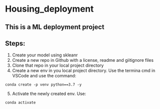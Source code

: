 # Housing_deployment

## This is a ML deployment project

## Steps:
1. Create your model using skleanr
2. Create a new repo in Github with a license,  readme and giitignore files
3. Clone that repo in your local project directory
4. Create a new env in you local project directory. Use the termina cmd in VSCode and use the command: 
```
conda create -p venv python==3.7 -y 
```
5. Activate the newly created env. Use: 
```
conda activate
```
